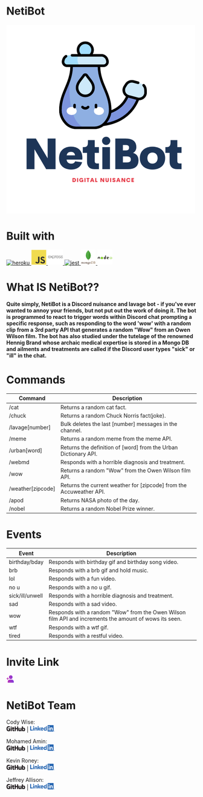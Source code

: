 # NetiBot
![NetiBot Icon](./public/icon.png)

# Built with

<p align="left"> <a href="https://heroku.com" target="_blank" rel="noreferrer"> <img src="https://www.vectorlogo.zone/logos/heroku/heroku-icon.svg" alt="heroku" width="40" height="40"/> </a> <a href="https://developer.mozilla.org/en-US/docs/Web/JavaScript" target="_blank" rel="noreferrer"> <img src="https://raw.githubusercontent.com/devicons/devicon/master/icons/javascript/javascript-original.svg" alt="javascript" width="40" height="40"/> </a> <a href="https://expressjs.com" target="_blank" rel="noreferrer"> <img src="https://raw.githubusercontent.com/devicons/devicon/master/icons/express/express-original-wordmark.svg" alt="express" width="40" height="40"/> </a> <a href="https://jestjs.io" target="_blank" rel="noreferrer"> <img src="https://www.vectorlogo.zone/logos/jestjsio/jestjsio-icon.svg" alt="jest" width="40" height="40"/> </a> <a href="https://www.mongodb.com/" target="_blank" rel="noreferrer"> <img src="https://raw.githubusercontent.com/devicons/devicon/master/icons/mongodb/mongodb-original-wordmark.svg" alt="mongodb" width="40" height="40"/> </a> <a href="https://nodejs.org" target="_blank" rel="noreferrer"> <img src="https://raw.githubusercontent.com/devicons/devicon/master/icons/nodejs/nodejs-original-wordmark.svg" alt="nodejs" width="40" height="40"/> </a> </p>



# What IS NetiBot??  
**Quite simply, NetiBot is a Discord nuisance and lavage bot - if you've ever wanted to annoy your friends, but not put out the work of doing it. The bot is programmed to react to trigger words within Discord chat prompting a specific response, such as responding to the word 'wow' with a random clip from a 3rd party API that generates a random "Wow" from an Owen Wilson film. The bot has also studied under the tutelage of the renowned Hennig Brand whose archaic medical expertise is stored in a Mongo DB and ailments and treatments are called if the Discord user types "sick" or "ill" in the chat.**

# Commands
Command|Description
--- | ---
/cat|Returns a random cat fact.
/chuck|Returns a random Chuck Norris fact(joke).
/lavage[number]|Bulk deletes the last [number] messages in the channel.
/meme|Returns a random meme from the meme API.
/urban[word]|Returns the definition of [word] from the Urban Dictionary API.
/webmd|Responds with a horrible diagnosis and treatment.
/wow|Returns a random "Wow" from the Owen Wilson film API.
/weather[zipcode]|Returns the current weather for [zipcode] from the Accuweather API.
/apod|Returns NASA photo of the day.
/nobel|Returns a random Nobel Prize winner.

# Events
Event|Description
--- | ---
birthday/bday|Responds with birthday gif and birthday song video.
brb|Responds with a brb gif and hold music.
lol|Responds with a fun video.
no u|Responds with a no u gif.
sick/ill/unwell|Responds with a horrible diagnosis and treatment.
sad|Responds with a sad video.
wow|Responds with a random "Wow" from the Owen Wilson film API and increments the amount of wows its seen.
wtf|Responds with a wtf gif.
tired|Responds with a restful video.

# Invite Link <br> 
<a href="https://discord.com/api/oauth2/authorize?client_id=997611125887733923&permissions=8&scope=bot%20applications.commands"><img src="./public/invite.png" width="20"/></a>

# NetiBot Team

Cody Wise: <br>
<a href="https://github.com/Cody-Wise"><img src="./public/GitHub_Logo.png" width="50"/></a> | <a href="https://www.linkedin.com/in/codywise/"><img src="./public/LI-Logo.png" width="65" height="17"/></a>

Mohamed Amin: <br>
<a href="https://github.com/taha-amin"><img src="./public/GitHub_Logo.png" width="50"/></a> | <a href="https://www.linkedin.com/in/mohaamin/
"><img src="./public/LI-Logo.png" width="65" height="17"/></a>

Kevin Roney: <br>
<a href="https://github.com/Kevin-Roney"><img src="./public/GitHub_Logo.png" width="50"/></a> | <a href="https://www.linkedin.com/in/kevin-roney/"><img src="./public/LI-Logo.png" width="65" height="17"/></a>

Jeffrey Allison: <br>
<a href="https://github.com/JeffreyAllison"><img src="./public/GitHub_Logo.png" width="50"/></a> | <a href="https://www.linkedin.com/in/jeffrey-m-allison/"><img src="./public/LI-Logo.png" width="65" height="17"/></a>